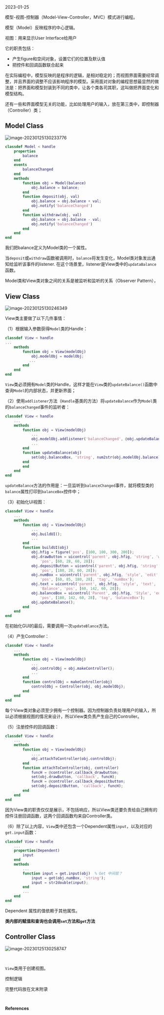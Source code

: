 2023-01-25

模型-视图-控制器（Model-View-Controller，MVC）模式进行编程。

模型（Model）反映程序的中心逻辑。



视图：用来显示User Interface给用户

它的职责包括：

- 产生figure和空间对象，设置它们的位置及默认值
- 把控件和回调函数联合起来

在实际编程中，模型反映的是程序的逻辑，是相对稳定的；而视图界面需要经常调整，并且界面的调整不应该影响程序的模型。采用面对对象的编程思想最显然的做法是：把界面和模型封装到不同的类中，让各个类各司其职，这叫做把界面变化和模型结构。

还有一些和界面模型无关的功能，比如处理用户的输入，放在第三类中，即控制器（Controller）类；



## Model Class

![image-20230125130233776](https://blogimages-1309804558.cos.ap-nanjing.myqcloud.com/DeLLLaptop/image-20230125130233776.png)

```matlab
classdef Model < handle
    properties
        balance
    end
    events
        balanceChanged
    end
    methods
        function obj = Model(balance)
            obj.balance = balance;
        end
        function deposit(obj, val)
            obj.balance = obj.balance + val;
            obj.notify('balanceChanged')
        end
        function withdraw(obj, val)
            obj.balance = obj.balance - val;
            obj.notify('balanceChanged')
        end
    end
end
```

我们把balance定义为Model类的一个属性。

当`deposit`或`withdraw`函数被调用时，`balance`将发生变化，Model类对象发出通知给监听该事件的listener. 在这个场景里，listener是View类中的`updataBalance`函数。



Model类和View类对象之间的关系是被监听和监听的关系（Observer Pattern），



## View Class

![image-20230125130246349](https://blogimages-1309804558.cos.ap-nanjing.myqcloud.com/DeLLLaptop/image-20230125130246349.png)

View类主要做了以下几件事情：

（1）根据输入参数获得`Model`类的Handle：

```matlab
classdef View < handle
...
    methods
        function obj = View(modelObj)
            obj.modelObj = modelObj;
           ...
        end
    end
end
```

`View`类必须拥有`Model`类的Handle，这样才能在`View`类的`updateBalance()`函数中查询`Model`的内部状态，并更新界面；

（2）使用`addlistener`方法（`Handle`基类的方法）将`updateBalance`作为`Model`类的`balanceChanged`事件的监听者：

```matlab
classdef View < handle
	...
    methods
        function obj = View(modelObj)
            ...
            obj.modelObj.addlistener('balanceChanged', @obj.updateBalance);
            ...
        end
        function updateBalance(obj)
            set(obj.balanceBox, 'string', num2str(obj.modelObj.balance));
        end
        end
    end
end
```

`updateBalance`方法的作用是：一旦监听到`balanceChanged`事件，就将模型类的`balance`属性打印到`balanceBox`控件中；

（3）初始化UI视图：

```matlab
classdef View < handle
	...
    methods
        function obj = View(modelObj)
            ...
            obj.buildUI();
            ...
        end
        function buildUI(obj)
            obj.hfig = figure('pos', [100, 100, 300, 200]);
            obj.drawButton = uicontrol('parent', obj.hfig, 'string', 'withdraw', ...
                'pos', [60, 28, 60, 28]);
            obj.depositButton = uicontrol('parent', obj.hfig, 'string', 'deposit', ...
                'pos', [180, 28, 60, 28]);
            obj.numBox = uicontrol('parent', obj.hfig, 'style', 'edit', ...
                'pos', [60, 85, 180, 28], 'tag', 'numBox');
            obj.text = uicontrol('parent', obj.hfig, 'style', 'text', 'string',...
                'Balance', 'pos', [60, 142, 60, 28]);
            obj.balanceBox = uicontrol('Parent', obj.hfig, 'Style', 'edit','String', 'Balance', ...
                'pos', [180, 142, 60, 28], 'tag', 'balanceBox');
            obj.updateBalance();
        end
    end
end
```

在初始化GUI的最后，需要调用一次`updateBlance`方法。

（4）产生Controller：

```matlab
classdef View < handle
	...
    methods
        function obj = View(modelObj)
        	...
            obj.controlObj = obj.makeController();
            ...
        end
        function controlObj = makeController(obj)
            controlObj = Controller(obj, obj.modelObj);
        end
    end
end
```

每个View类对象必须至少拥有一个控制器。因为控制器负责处理用户的输入，所以必须根据视图的情况来设计，所以View类负责产生自己的Controller。

（5）注册控件的回调函数：

```matlab
classdef View < handle
	...
    methods
        function obj = View(modelObj)
        	....
            obj.attachToController(obj.controlObj);
        end
        function attachToController(obj, controller)
            funcH = @controller.callback_drawbutton;
            set(obj.drawButton, 'callback', funcH); 
            funcH = @controller.callback_depositbutton;
            set(obj.depositButton, 'callback', funcH);
        end
    end
end
```

因为View类的职责仅仅是展示，不包括响应，所以View类还要负责给自己拥有的控件注册回调函数，这两个回调函数均来自Controller类。

（6）除了以上内容，`View`类中还包含一个Dependent属性`input`，以及对应的`get.input`函数：

```matlab
classdef View < handle
	...
    properties(Dependent)
        input
    end
    methods
		...
        function input = get.input(obj)  % Get 中间层？
            input = get(obj.numBox, 'string');
            input = str2double(input);
        end
        ...
    end
end
```

Dependent 属性的值依赖于其他属性。





**类内部的赋值和查询也会调用`set`方法和`get`方法**









## Controller Class

![image-20230125130258747](https://blogimages-1309804558.cos.ap-nanjing.myqcloud.com/DeLLLaptop/image-20230125130258747.png)





<br>

`View`类用于创建视图。









控制逻辑





完整代码放在文末附录

<br>

**References**





